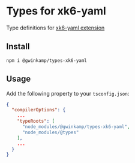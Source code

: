 # Types for xk6-yaml

Type definitions for [xk6-yaml extension](https://github.com/szkiba/xk6-yaml)

## Install

```shell
npm i @gwinkamp/types-xk6-yaml
```

## Usage

Add the following property to your `tsconfig.json`:

```json
{
  "compilerOptions": {
    ...
    "typeRoots": [
      "node_modules/@gwinkamp/types-xk6-yaml",
      "node_modules/@types"
    ],
    ...
  }
}
```